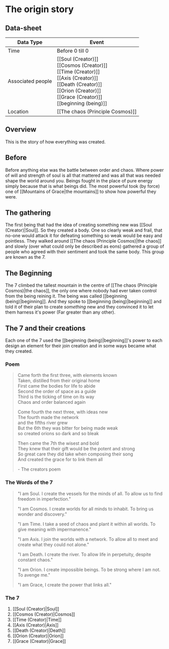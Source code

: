 # The origin story

## Data-sheet

| Data Type | Event |
| --- | --- |
| Time | Before 0 till 0 |
| Associated people | [[Soul (Creator)]] <br> [[Cosmos (Creator)]] <br> [[Time (Creator)]] <br> [[Axis (Creator)]] <br> [[Death (Creator)]] <br> [[Orion (Creator)]] <br> [[Grace (Creator)]] <br> [[beginning (being)]]|
| Location | [[The chaos (Principle Cosmos)]] |

## Overview

This is the story of how everything was created.

## Before

Before anything else was the battle between order and chaos. Where power of will and strength of soul is all that mattered and was all that was needed shape the world around you. Beings fought in the place of pure energy simply because that is what beings did. The most powerful took (by force) one of [[Mountains of Grace|the mountains]] to show how powerful they were.

## The gathering

The first being that had the idea of creating something new was [[Soul (Creator)|Soul]]. So they created a body. One so clearly weak and frail, that no-one would attack it for defeating something so weak would be easy and pointless. They walked around [[The chaos (Principle Cosmos)|the chaos]] and slowly (over what could only be described as eons) gathered a group of people who agreed with their sentiment and took the same body. This group are known as the 7.

## The Beginning

The 7 climbed the tallest mountain in the centre of [[The chaos (Principle Cosmos)|the chaos]], the only one where nobody had ever taken control from the being reining it. The being was called [[beginning (being)|beginning]]. And they spoke to [[beginning (being)|beginning]] and told it of their plan to create *something* new and they convinced it to let them harness it's power (Far greater than any other).

## The 7 and their creations

Each one of the 7 used the [[beginning (being)|beginning]]'s power to each design an element for their join creation and in some ways became what they created.

### Poem

> Came forth the first three, with elements known\
> Taken, distilled from their original home\
> First came the bodies for life to abide\
> Second the order of space as a guide\
> Third is the ticking of time on its way\
> Chaos and order balanced again
>
> Come fourth the next three, with ideas new\
> The fourth made the network\
> and the fifths river grew\
> But the 6th they was bitter for being made weak\
> so created orions so dark and so bleak
>
> Then came the 7th the wisest and bold\
> They knew that their gift would be the potent and strong\
> So great care they did take when composing their song\
> And created the grace for to link them all
>
> \- The creators poem

### The Words of the 7

> "I am Soul. I create the vessels for the minds of all. To allow us to find freedom in imperfection."
>
> "I am Cosmos. I create worlds for all minds to inhabit. To bring us wonder and discovery."
>
> "I am Time. I take a seed of chaos and plant it within all worlds. To give meaning with impermanence."
>
> "I am Axis. I join the worlds with a network. To allow all to meet and create what they could not alone."
>
> "I am Death. I create the river. To allow life in perpetuity, despite constant chaos."
>
> "I am Orion. I create impossible beings. To be strong where I am not. To avenge me."
>
> "I am Grace, I create the power that links all."

### The 7

1) [[Soul (Creator)|Soul]]
2) [[Cosmos (Creator)|Cosmos]]
3) [[Time (Creator)|Time]]
4) [[Axis (Creator)|Axis]]
5) [[Death (Creator)|Death]]
6) [[Orion (Creator)|Orion]]
7) [[Grace (Creator)|Grace]]
